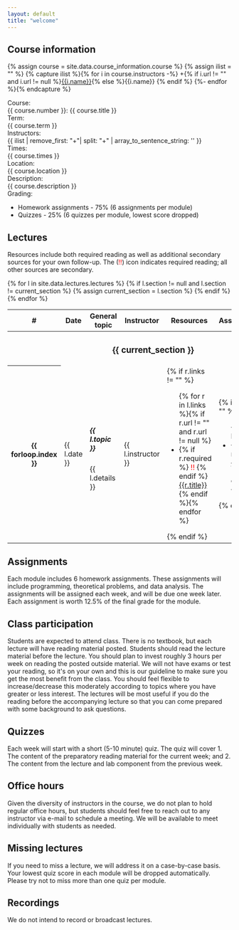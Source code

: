 ```yaml
---
layout: default
title: "welcome"
---
```


## Course information

{% assign course = site.data.course_information.course %}
{% assign ilist = "" %}
{% capture ilist %}{% for i in course.instructors -%}
  +{% if i.url != "" and i.url != null %}<a href="{{i.url}}">{{i.name}}</a>{% else %}{{i.name}}
  {% endif %} 
  {%- endfor %}{% endcapture %}



<div class="container">
  <div class="row align-items-baseline">
    <div class="col-2 text-end fs-5">Course:</div>
    <div class="col-6">{{ course.number }}: {{ course.title }}</div>
</div>
  <div class="row align-items-baseline">
    <div class="col-2 fs-5 text-end">Term:</div>
    <div class="col-6">{{ course.term }}</div>
  </div>
  <div class="row align-items-baseline">
    <div class="col-2 fs-5 text-end">Instructors:</div>
    <div class="col-6 ">{{ ilist | remove_first: "+"| split: "+" | array_to_sentence_string: '' }}</div>
  </div>  
  <div class="row align-items-baseline">
    <div class="col-2 fs-5 text-end">Times:</div>
    <div class="col-6 ">{{ course.times }}</div>
  </div>
  <div class="row align-items-baseline">
    <div class="col-2 fs-5 text-end">Location:</div>
    <div class="col-6 ">{{ course.location }}</div>
  </div>
  <div class="row align-items-baseline">
    <div class="col-2 fs-5 text-end">Description:</div>
    <div class="col-10 ">{{ course.description }}</div>
  </div>
  <div class="row align-items-baseline">
    <div class="col-2 fs-5 text-end">Grading:</div>
    <div class="col-10 ">
      <ul>
        <li>Homework assignments - 75% (6 assignments per module)</li>
        <li>Quizzes - 25% (6 quizzes per module, lowest score dropped)</li>
      </ul>
    </div>
  </div>   
</div>

## Lectures

Resources include both required reading as well as additional secondary sources for your own follow-up. The (<span style="color:red">!!</span>) icon indicates required reading; all other sources are secondary.

<table class="table">
  <thead>
    <tr>
      <th scope="col" width="2%">#</th>
      <th scope="col" width="3%">Date</th>
      <th scope="col" width="35%">General topic</th>
      <th scope="col" width="15%">Instructor</th>
      <th scope="col" width="25%">Resources</th>
      <th scope="col" width="15%">Assignments/Quizzes</th>
    </tr>
  </thead>
  <tbody>
    {% for l in site.data.lectures.lectures %}
    {% if l.section != null and l.section != current_section %}
    {% assign current_section = l.section %}
    <tr>
      <th colspan="6" class="bg-secondary"><h3 class="text-light">{{ current_section }}</h3></th>
    </tr>
    {% endif %}
    <tr>
      <th scope="row">{{ forloop.index }}</th>
      <td>{{ l.date }}</td>
      <td><h5 class="">{{ l.topic }}</h5><span class="text-secondary">{{ l.details }}</span></td>
      <td>{{ l.instructor }}</td>
      <td>
        {% if r.links != "" %}<ul class="m-0 p-0">{% for r in l.links %}{% if r.url != "" and r.url != null %}
          <li class="text-secondary">{% if r.required %} <span style="color:red">!!</span> {% endif %}<a href="{{ r.url }}">{{r.title}}</a></li>{% endif %}{% endfor %}</ul>{% endif %}
      </td>
      <td>{% if r.assignments != "" %}<ul class="m-0 p-0">{% for r in l.assignments %}
          <li class="text-secondary">{% if r.url != "" and r.url != null %}<a href="{{ r.url }}">{{r.title}}</a>{% else %}{{r.title}}{% endif %}</li>{% endfor %}</ul>{% endif %}</td>
    </tr>
    {% endfor %}
  </tbody>
</table>

## Assignments

Each module includes 6 homework assignments. These assignments will include programming, theoretical problems, and data analysis. The assignments will be assigned each week, and will be due one week later. Each assignment is worth 12.5% of the final grade for the module.

<!-- Students should complete assignments individually. We want you to work together at the level of sharing ideas, concepts, or suggested functions or reading material. You should not share or seek out completed solutions to the assignments. -->

## Class participation

Students are expected to attend class. There is no textbook, but each lecture will have reading material posted. Students should read the lecture material before the lecture. You should plan to invest roughly 3 hours per week on reading the posted outside material. We will not have exams or test your reading, so it's on your own and this is our guideline to make sure you get the most benefit from the class. You should feel flexible to increase/decrease this moderately according to topics where you have greater or less interest. The lectures will be most useful if you do the reading before the accompanying lecture so that you can come prepared with some background to ask questions.

## Quizzes

Each week will start with a short (5-10 minute) quiz. The quiz will cover 1. The content of the preparatory reading material for the current week; and 2. The content from the lecture and lab component from the previous week. 

## Office hours

Given the diversity of instructors in the course, we do not plan to hold regular office hours, but students should feel free to reach out to any instructor via e-mail to schedule a meeting. We will be available to meet individually with students as needed.

## Missing lectures

If you need to miss a lecture, we will address it on a case-by-case basis. Your lowest quiz score in each module will be dropped automatically. Please try not to miss more than one quiz per module.

## Recordings

We do not intend to record or broadcast lectures.
